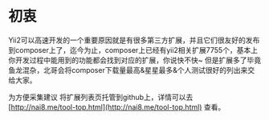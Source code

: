 # 初衷
Yii2可以高速开发的一个重要原因就是有很多第三方扩展，并且它们很友好的发布到composer上了，迄今为止，composer上已经有yii2相关扩展7755个，基本上你开发过程中能用到的功能都会找到对应的扩展，你说快不快~
但是扩展多了毕竟鱼龙混杂，北哥会将composer下载量最高&星星最多&个人测试很好的列出来交给大家。

为方便采集建议 将扩展列表页托管到github上，详情可以去 [http://nai8.me/tool-top.html](http://nai8.me/tool-top.html) 查看。 